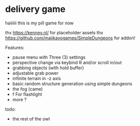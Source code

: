 # delivery game
 
haiiiiii    this is my pill game for now

thx https://kenney.nl/ for placeholder assets
thx https://github.com/majikayogames/SimpleDungeons for addon!


Features:
- pause menu with Three (3) settings
- perspective change via keybind  R and/or scroll in/out
- grabbing objects (with hold buffer)
- adjustable grab power
- infinite terrain in -z axis
- basic random structure generation using simple dungeons
- the fog (came)
- f For flashlight
- more ?

todo:
- the rest of the owl
